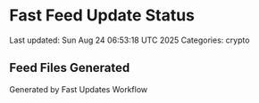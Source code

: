 # Fast Feed Update Status
Last updated: Sun Aug 24 06:53:18 UTC 2025
Categories: crypto

## Feed Files Generated

Generated by Fast Updates Workflow
